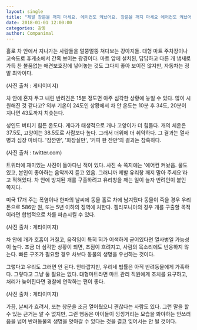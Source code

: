 ```yaml
---
layout: single
title: "제발 창문을 깨지 마세요. 에이컨도 켜놨어요. 창문을 깨지 마세요 에어컨도 켜놨어요."
date: 2018-01-01 12:00:00
categories: 감동
author: Companimal
---
```


홀로 차 안에서 지나가는 사람들을 멀뚱멀뚱 쳐다보는 강아지들. 대형 마트 주차장이나 고속도로 휴게소에서 간혹 보이는 광경이다. 마트 앞에 설치된, 답답하고 다른 개 냄새로 가득 찬 볼품없는 애견보호장에 넣어놓는 것도 그다지 좋아 보이진 않지만, 자동차는 정말 최악이다.

(사진 출처 : 게티이미지)

차 안에 혼자 두고 내린 반려견은 15분 정도면 아주 심각한 상황에 놓일 수 있다. 많이 시원해진 것 같다고? 외부 기온이 24도인 상황에서 차 안 온도는 10분 후 34도, 20분이 지나면 43도까지 치솟는다.

성인도 버티기 힘든 온도다. 게다가 태생적으로 개나 고양이가 더 힘들다. 개의 체온은 37.5도, 고양이는 38.5도로 사람보다 높다. 그래서 더위에 더 취약하다. 그 결과는 열사병과 심장 마비다. '잠깐만', '화장실만', '커피 한 잔만'의 결과는 참혹하다.

(사진 출처 : twitter.com)

트위터에 재미있는 사진이 돌아다닌 적이 있다. 사진 속 쪽지에는 '에어컨 켜놨음. 물도 있고, 본인이 좋아하는 음악까지 듣고 있음. 그러니까 제발 유리창 깨지 말아 주세요'라고 적혀있다. 차 안에 방치된 개를 구출하려고 유리창을 깨는 일이 늘자 반려인이 붙인 쪽지다.

미국 17개 주는 폭염이나 한파의 날씨에 동물 홀로 차에 남겨뒀다 동물이 죽을 경우 우리 돈으로 586만 원, 또는 5년 이하의 징역에 처한다. 캘리포니아의 경우 개를 구출할 목적이라면 합법적으로 차를 파손시킬 수 있다.

(사진 출처 : 게티이미지)

차 안에 개가 호흡이 거칠고, 움직임이 특히 혀가 어색하게 굳어있다면 열사병일 가능성이 높다. 조금 더 심각한 상황이 되면, 초점이 흐려지고, 사람의 목소리에도 반응하지 않는다. 빠른 구조가 필요할 경우 차보다 동물의 생명을 우선하는 것이다.

그렇다고 우리도 그러면 안 된다. 안타깝지만, 우리네 법률은 아직 반려동물에게 가혹하다. 그렇다고 그냥 둘 필요는 없다. 대형마트라면 마트 관리 직원에게 조치를 요구하고, 처리가 늦어진다면 경찰에 연락하는 편이 좋다.

(사진 출처 : 게티이미지)

가끔, 날씨가 흐려서, 또는 창문을 조금 열어뒀으니 괜찮다는 사람도 있다. 그런 말을 할 수 있는 근거는 알 수 없지만, 그런 행동은 아이들이 낑낑거리는 모습을 봐야하는 안쓰러움을 넘어 반려동물의 생명을 앗아갈 수 있다는 것을 결코 잊어서는 안 될 것이다.
